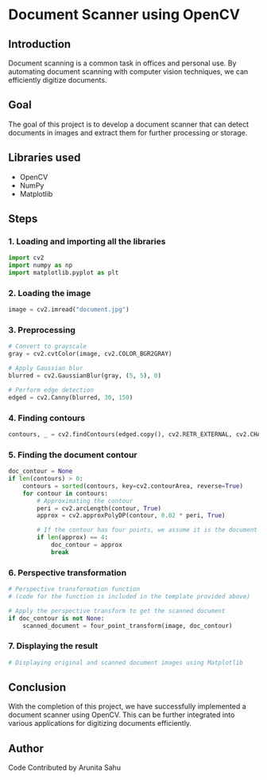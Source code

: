 # Document Scanner using OpenCV

## Introduction
Document scanning is a common task in offices and personal use. By automating document scanning with computer vision techniques, we can efficiently digitize documents.

## Goal
The goal of this project is to develop a document scanner that can detect documents in images and extract them for further processing or storage.

## Libraries used
- OpenCV
- NumPy
- Matplotlib

## Steps

### 1. Loading and importing all the libraries
```python
import cv2
import numpy as np
import matplotlib.pyplot as plt
```

### 2. Loading the image
```python
image = cv2.imread("document.jpg")
```

### 3. Preprocessing
```python
# Convert to grayscale
gray = cv2.cvtColor(image, cv2.COLOR_BGR2GRAY)

# Apply Gaussian blur
blurred = cv2.GaussianBlur(gray, (5, 5), 0)

# Perform edge detection
edged = cv2.Canny(blurred, 30, 150)
```

### 4. Finding contours
```python
contours, _ = cv2.findContours(edged.copy(), cv2.RETR_EXTERNAL, cv2.CHAIN_APPROX_SIMPLE)
```

### 5. Finding the document contour
```python
doc_contour = None
if len(contours) > 0:
    contours = sorted(contours, key=cv2.contourArea, reverse=True)
    for contour in contours:
        # Approximating the contour
        peri = cv2.arcLength(contour, True)
        approx = cv2.approxPolyDP(contour, 0.02 * peri, True)

        # If the contour has four points, we assume it is the document contour
        if len(approx) == 4:
            doc_contour = approx
            break
```

### 6. Perspective transformation
```python
# Perspective transformation function
# (code for the function is included in the template provided above)

# Apply the perspective transform to get the scanned document
if doc_contour is not None:
    scanned_document = four_point_transform(image, doc_contour)
```

### 7. Displaying the result
```python
# Displaying original and scanned document images using Matplotlib
```

## Conclusion
With the completion of this project, we have successfully implemented a document scanner using OpenCV. This can be further integrated into various applications for digitizing documents efficiently.

## Author
Code Contributed by Arunita Sahu

